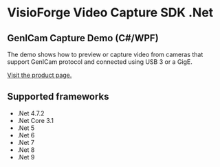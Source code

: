 ﻿# VisioForge Video Capture SDK .Net

## GenICam Capture Demo (C#/WPF)

The demo shows how to preview or capture video from cameras that support GenICam protocol and connected using USB 3 or a GigE.

[Visit the product page.](https://www.visioforge.com/video-capture-sdk-net)

## Supported frameworks

* .Net 4.7.2
* .Net Core 3.1
* .Net 5
* .Net 6
* .Net 7
* .Net 8
* .Net 9
  